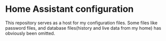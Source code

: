# Home Assistant configuration
This repository serves as a host for my configuration files. Some files like password files, and database files(history and live data from my home) has obviously been omitted. 